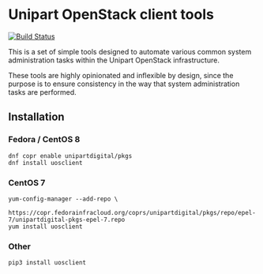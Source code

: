 Unipart OpenStack client tools
==============================

[![Build Status](https://travis-ci.com/unipartdigital/uosclient.svg?branch=master)](https://travis-ci.com/unipartdigital/uosclient)

This is a set of simple tools designed to automate various common
system administration tasks within the Unipart OpenStack
infrastructure.

These tools are highly opinionated and inflexible by design, since the
purpose is to ensure consistency in the way that system administration
tasks are performed.

Installation
------------

### Fedora / CentOS 8

```shell
dnf copr enable unipartdigital/pkgs
dnf install uosclient
```

### CentOS 7

```shell
yum-config-manager --add-repo \
     https://copr.fedorainfracloud.org/coprs/unipartdigital/pkgs/repo/epel-7/unipartdigital-pkgs-epel-7.repo
yum install uosclient
```

### Other

```shell
pip3 install uosclient
```
